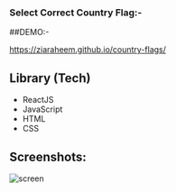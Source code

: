 ### Select Correct Country Flag:-

##DEMO:-


https://ziaraheem.github.io/country-flags/


## Library (Tech)

- ReactJS
- JavaScript
- HTML
- CSS


## Screenshots:



![screen](https://iili.io/h88C6F.png)
